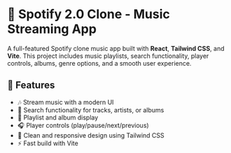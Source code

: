 # 🎵 Spotify 2.0 Clone - Music Streaming App

A full-featured Spotify clone music app built with **React**, **Tailwind CSS**, and **Vite**. This project includes music playlists, search functionality, player controls, albums, genre options, and a smooth user experience.

## 🚀 Features

- 🎶 Stream music with a modern UI
- 🔎 Search functionality for tracks, artists, or albums
- 📝 Playlist and album display
- 🎧 Player controls (play/pause/next/previous)
- 🎨 Clean and responsive design using Tailwind CSS
- ⚡ Fast build with Vite



